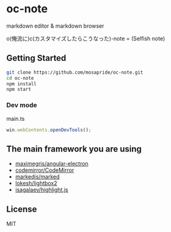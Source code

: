 # oc-note

markdown editor & markdown browser

o(俺流に)c(カスタマイズしたらこうなった)-note = (Selfish note)

## Getting Started

```bash
git clone https://github.com/mosapride/oc-note.git
cd oc-note
npm install
npm start
```

### Dev mode

main.ts

```ts
win.webContents.openDevTools();
````

## The main framework you are using

* [maximegris/angular-electron](https://github.com/maximegris/angular-electron)
* [codemirror/CodeMirror](https://github.com/codemirror/CodeMirror)
* [markedjs/marked](https://github.com/markedjs/marked)
* [lokesh/lightbox2](https://github.com/lokesh/lightbox2)
* [isagalaev/highlight.js](https://github.com/isagalaev/highlight.js)

## License

MIT
